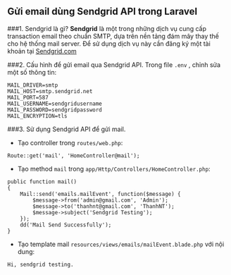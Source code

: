 ## Gửi email dùng Sendgrid API trong Laravel 
###1. Sendgrid là gì?
**Sendgrid** là một trong những dịch vụ cung cấp transaction email theo chuẩn SMTP, dựa trên nền tảng đám mây thay thế cho hệ thống mail server.
Để sử dụng dịch vụ này cần đăng ký một tài khoản tại [Sendgrid.com](https://sendgrid.com)

###2. Cấu hình để gửi email qua Sendgrid API.
Trong file  `.env` , chỉnh sửa một số thông tin:

```
MAIL_DRIVER=smtp
MAIL_HOST=smtp.sendgrid.net
MAIL_PORT=587
MAIL_USERNAME=sendgridusername
MAIL_PASSWORD=sendgridpassword
MAIL_ENCRYPTION=tls
```

###3. Sử dụng Sendgrid API để gửi mail.
   * Tạo controller trong `routes/web.php`:
```
Route::get('mail', 'HomeController@mail');
```
 
   * Tạo method `mail` trong `app/Http/Controllers/HomeController.php`:

```
public function mail()
{
    Mail::send('emails.mailEvent', function($message) {
        $message->from('admin@gmail.com', 'Admin');
        $message->to('thanhnt@gmail.com', 'ThanhNT');
        $message->subject('Sendgrid Testing');
    });
    dd('Mail Send Successfully');
}
```

   * Tạo template mail `resources/views/emails/mailEvent.blade.php` với nội dung:
```
Hi, sendgrid testing.
```
